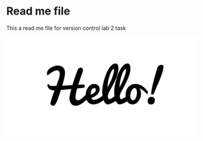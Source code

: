 # Read me file 

This a read me file for version control lab 2 task 


![Alt text](hello.jpg?raw=true "Title")
